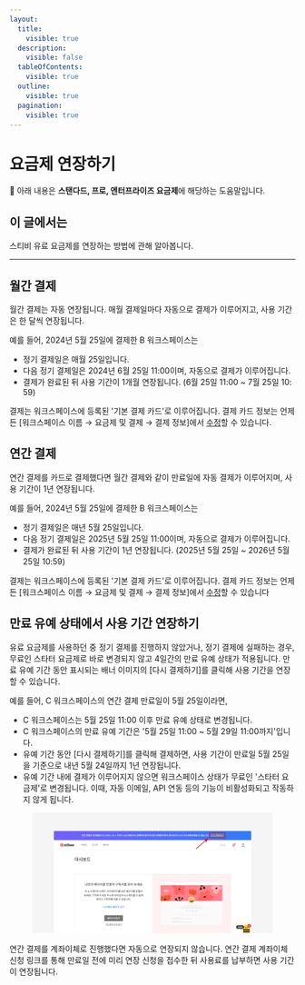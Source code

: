 ```yaml
---
layout:
  title:
    visible: true
  description:
    visible: false
  tableOfContents:
    visible: true
  outline:
    visible: true
  pagination:
    visible: true
---
```


# 요금제 연장하기

💬 아래 내용은 **스탠다드, 프로, 엔터프라이즈 요금제**에 해당하는 도움말입니다.

## 이 글에서는

스티비 유료 요금제를 연장하는 방법에 관해 알아봅니다.

***

## 월간 결제 <a href="#h_4810ac59c4" id="h_4810ac59c4"></a>

월간 결제는 자동 연장됩니다. 매월 결제일마다 자동으로 결제가 이루어지고, 사용 기간은 한 달씩 연장됩니다.

예를 들어, 2024년 5월 25일에 결제한 B 워크스페이스는

* 정기 결제일은 매월 25일입니다.
* 다음 정기 결제일은 2024년 6월 25일 11:00이며, 자동으로 결제가 이루어집니다.
* 결제가 완료된 뒤 사용 기간이 1개월 연장됩니다. (6월 25일 11:00 \~ 7월 25일 10: 59)

결제는 워크스페이스에 등록된 '기본 결제 카드'로 이루어집니다. 결제 카드 정보는 언제든 \[워크스페이스 이름 → 요금제 및 결제 → 결제 정보]에서 [수정](information/modify.md)할 수 있습니다.&#x20;



## 연간 결제 <a href="#h_fd01ec8a76" id="h_fd01ec8a76"></a>

연간 결제를 카드로 결제했다면 월간 결제와 같이 만료일에 자동 결제가 이루어지며, 사용 기간이 1년 연장됩니다.

예를 들어, 2024년 5월 25일에 결제한 B 워크스페이스는

* 정기 결제일은 매년 5월 25일입니다.
* 다음 정기 결제일은 2025년 5월 25일 11:00이며, 자동으로 결제가 이루어집니다.&#x20;
* 결제가 완료된 뒤 사용 기간이 1년 연장됩니다. (2025년 5월 25일 \~ 2026년 5월 25일 10:59)

결제는 워크스페이스에 등록된 '기본 결제 카드'로 이루어집니다. 결제 카드 정보는 언제든 \[워크스페이스 이름 → 요금제 및 결제 → 결제 정보]에서 [수정](information/modify.md)할 수 있습니다



## 만료 유예 상태에서 사용 기간 연장하기 <a href="#h_01gsay49sm8pmra3cnecrfyjnr" id="h_01gsay49sm8pmra3cnecrfyjnr"></a>

유료 요금제를 사용하던 중 정기 결제를 진행하지 않았거나, 정기 결제에 실패하는 경우, 무료인 스타터 요금제로 바로 변경되지 않고 4일간의 만료 유예 상태가 적용됩니다. 만료 유예 기간 동안 표시되는 배너 이미지의 \[다시 결제하기]를 클릭해 사용 기간을 연장할 수 있습니다.

예를 들어, C 워크스페이스의 연간 결제 만료일이 5월 25일이라면,

* C 워크스페이스는 5월 25일 11:00 이후 만료 유예 상태로 변경됩니다.
* C 워크스페이스의 만료 유예 기간은 '5월 25일 11:00 \~ 5월 29일 11:00까지'입니다.
* 유예 기간 동안 \[다시 결제하기]를 클릭해 결제하면, 사용 기간이 만료일 5월 25일을 기준으로 내년 5월 24일까지 1년 연장됩니다.
* 유예 기간 내에 결제가 이루어지지 않으면 워크스페이스 상태가 무료인 '스타터 요금제'로 변경됩니다. 이때, 자동 이메일, API 연동 등의 기능이 비활성화되고 작동하지 않게 됩니다.&#x20;

<figure><img src="../.gitbook/assets/image (91).png" alt=""><figcaption></figcaption></figure>



연간 결제를 계좌이체로 진행했다면 자동으로 연장되지 않습니다. 연간 결제 계좌이체 신청 링크를 통해 만료일 전에 미리 연장 신청을 접수한 뒤 사용료를 납부하면 사용 기간이 연장됩니다.
